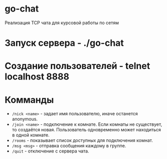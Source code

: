 # go-chat
Реализация TCP чата для курсовой работы по сетям

# Запуск сервера - ./go-chat

# Создание пользователей - telnet localhost 8888

# Комманды

- `/nick <name>` - задает имя пользователю, иначе останется anonymous.
- `/join <name>` - подключение к комнате. Если комнаты не существует, то создаётся новая. Пользователь одновременно может находиться в одной комнате.
- `/rooms` - показывает список доступных для подключения комнат.
- `/msg <msg>` - отправка сообщения каждому в группе.
- `/quit` - отключение с сервера чата.
